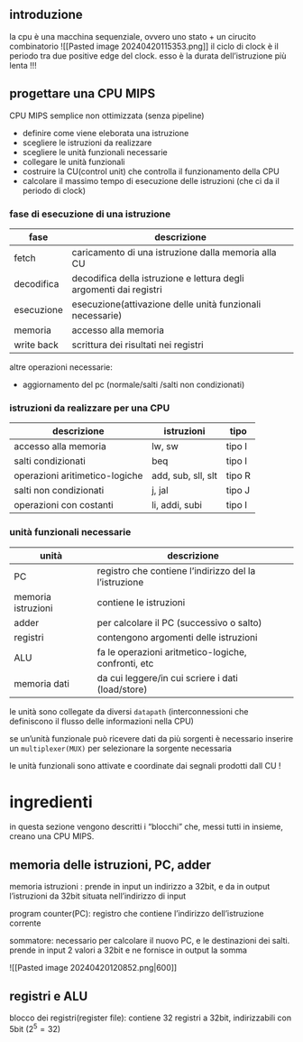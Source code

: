 ## introduzione
la cpu è una macchina sequenziale, ovvero uno stato + un cirucito combinatorio
![[Pasted image 20240420115353.png]]
il ciclo di clock è il periodo tra due positive edge del clock. esso è la durata dell’istruzione più lenta !!!
## progettare una CPU MIPS
CPU MIPS semplice non ottimizzata (senza pipeline)
- definire come viene eleborata una istruzione
- scegliere le istruzioni da realizzare
- scegliere le unità funzionali  necessarie
- collegare le unità funzionali
- costruire la CU(control unit) che controlla il funzionamento della CPU
- calcolare il massimo tempo di esecuzione delle istruzioni (che ci da il periodo di clock)

### fase di esecuzione di una istruzione

| fase       | descrizione                                                        |
| ---------- | ------------------------------------------------------------------ |
| fetch      | caricamento di una istruzione dalla memoria alla CU                |
| decodifica | decodifica della istruzione e lettura degli argomenti dai registri |
| esecuzione | esecuzione(attivazione delle unità funzionali necessarie)          |
| memoria    | accesso alla memoria                                               |
| write back | scrittura dei risultati nei registri                               |
altre operazioni necessarie:
- aggiornamento del pc (normale/salti /salti non condizionati)

### istruzioni da realizzare per una CPU

| descrizione                    | istruzioni         | tipo   |
| ------------------------------ | ------------------ | ------ |
| accesso alla memoria           | lw, sw             | tipo I |
| salti condizionati             | beq                | tipo I |
| operazioni aritimetico-logiche | add, sub, sll, slt | tipo R |
| salti non condizionati         | j, jal             | tipo J |
| operazioni con costanti        | li, addi, subi     | tipo I |

### unità funzionali necessarie

| unità              | descrizione                                           |
| ------------------ | ----------------------------------------------------- |
| PC                 | registro che contiene l’indirizzo del la l’istruzione |
| memoria istruzioni | contiene le istruzioni                                |
| adder              | per calcolare il PC (successivo o salto)              |
| registri           | contengono argomenti delle istruzioni                 |
| ALU                | fa le operazioni aritmetico-logiche, confronti, etc   |
| memoria dati       | da cui leggere/in cui scriere i dati (load/store)     |
le unità sono collegate da diversi `datapath` (interconnessioni che definiscono il flusso delle informazioni nella CPU)

se un’unità funzionale può ricevere dati da più sorgenti è necessario inserire un `multiplexer(MUX)` per selezionare la sorgente necessaria 

le unità funzionali sono attivate e coordinate dai segnali prodotti dall CU !

# ingredienti
in questa sezione vengono descritti i “blocchi” che, messi tutti in insieme, creano una CPU MIPS.
## memoria delle istruzioni, PC, adder
memoria istruzioni : prende in input un indirizzo a 32bit, e da in output l’istruzioni da 32bit situata nell’indirizzo di input

program counter(PC): registro che contiene l’indirizzo dell’istruzione corrente

sommatore: necessario per calcolare il nuovo PC, e le destinazioni dei salti. prende in input 2 valori a 32bit e ne fornisce in output la somma 

![[Pasted image 20240420120852.png|600]]

## registri e ALU
blocco dei registri(register file):
contiene 32 registri a 32bit, indirizzabili con 5bit ($2^5 = 32$)
